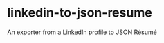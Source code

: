 linkedin-to-json-resume
=======================

An exporter from a LinkedIn profile to JSON Résumé
